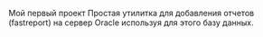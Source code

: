 Мой первый проект
Простая утилитка для добавления отчетов (fastreport) на сервер Oracle используя для этого базу данных.
